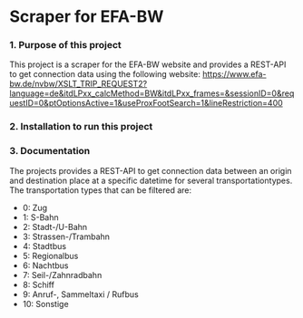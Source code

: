 # Scraper for EFA-BW

### 1. Purpose of this project
This project is a scraper for the EFA-BW website and provides a REST-API to get connection data using the following website: https://www.efa-bw.de/nvbw/XSLT_TRIP_REQUEST2?language=de&itdLPxx_calcMethod=BW&itdLPxx_frames=&sessionID=0&requestID=0&ptOptionsActive=1&useProxFootSearch=1&lineRestriction=400

### 2. Installation to run this project

### 3. Documentation
The projects provides a REST-API to get connection data between an origin and destination place at a specific datetime for several transportationtypes. The transportation types that can be filtered are:
* 0: Zug
* 1: S-Bahn
* 2: Stadt-/U-Bahn
* 3: Strassen-/Trambahn
* 4: Stadtbus
* 5: Regionalbus
* 6: Nachtbus
* 7: Seil-/Zahnradbahn
* 8: Schiff
* 9: Anruf-, Sammeltaxi / Rufbus
* 10: Sonstige
